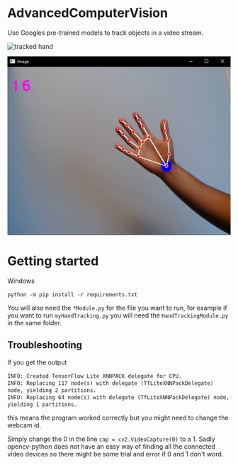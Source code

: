 # AdvancedComputerVision

Use Googles pre-trained models to track objects in a video stream.

![tracked hand](.assets/hand.gif)

![tracked hand](.assets/hand.png)


# Getting started

Windows

```
python -m pip install -r requirements.txt
```

You will also need the `*Module.py` for the file you want to run, for example if you want to run `myHandTracking.py` you will need the `HandTrackingModule.py` in the same folder.

## Troubleshooting

If you get the output

```
INFO: Created TensorFlow Lite XNNPACK delegate for CPU.
INFO: Replacing 117 node(s) with delegate (TfLiteXNNPackDelegate) node, yielding 2 partitions.
INFO: Replacing 64 node(s) with delegate (TfLiteXNNPackDelegate) node, yielding 1 partitions.
```

this means the program worked correctly but you might need to change the webcam id.

Simply change the 0 in the line `cap = cv2.VideoCapture(0)` to a 1. Sadly opencv-python does not have an easy way of finding all the connected video devices so there might be some trial and error if 0 and 1 don't word.
